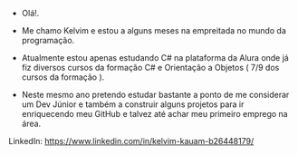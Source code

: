 * Olá!.

* Me chamo Kelvim e estou a alguns meses na empreitada no mundo da programação. 
* Atualmente estou apenas estudando C# na plataforma da Alura onde já fiz diversos cursos da formação C# e Orientação a Objetos ( 7/9 dos cursos da formação ).
* Neste mesmo ano pretendo estudar bastante a ponto de me considerar um Dev Júnior e também a construir alguns projetos para ir enriquecendo meu GitHub e talvez até achar meu primeiro emprego na área.


LinkedIn:
https://www.linkedin.com/in/kelvim-kauam-b26448179/
